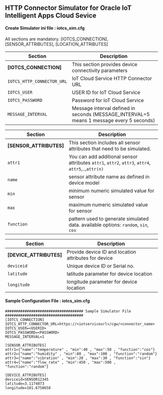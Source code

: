 ## HTTP Connector Simulator for Oracle IoT Intelligent Apps Cloud Sevice

#### Create Simulator ini file : iotcs_sim.cfg 
All sections are mandatory. [IOTCS_CONNECTION], [SENSOR_ATTRIBUTES], [LOCATION_ATTRIBUTES]

|Section|Description|
|---|---|
|**[IOTCS_CONNECTION]**|This section provides device connectivity parameters|
|`IOTCS_HTTP_CONNECTOR_URL`| IoT Cloud Service HTTP Connector URL|
|`IOTCS_USER`|USER ID for IoT Cloud Service|
|`IOTCS_PASSWORD`| Password for IoT Cloud Service|
|`MESSAGE_INTERVAL`| Message interval defined in seconds (MESSAGE_INTERVAL=5 means 1 message every 5 seconds)|

|Section|Description|
|---|---|
|**[SENSOR_ATTRIBUTES]**| This section includes all sensor attributes that need to be simulated.|
`attr1`|You can add additional sensor attributes `attr1`, `attr2`, `attr3`, `attr4`, `attr5`,..,`attr(n)`|
|`name`| sensor attribute name as defined in device model|
|`min`| minimum numeric simulated value for sensor|
|`max`| maximum numeric simulated value for sensor|
|`function`| pattern used to generate simulated data. available options: `random`, `sin`, `cos`|

|Section|Description|
|---|---|
|**[DEVICE_ATTRIBUTES]**| Provide device ID and location attributes for device|
|`deviceid`| Unique device ID or Serial no.|
|`latitude`| latitude parameter for device location|
|`longitude`| longitude parameter for device location|

#### Sample Configuration File : iotcs_sim.cfg

```
#################################### Sample Simulator File ####################################
[IOTCS_CONNECTION]
IOTCS_HTTP_CONNECTOR_URL=https://<iotserviceurl>/cgw/<connector_name>
IOTCS_USER=<USERID>
IOTCS_PASSWORD=<PASSWORD>
MESSAGE_INTERVAL=1

[SENSOR_ATTRIBUTES]
attr1={"name":"temperature" , "min":40 , "max":50 , "function":"cos"}
attr2={"name":"humidity" , "min":80 , "max":100 , "function":"random"}
attr3={"name":"vibration" , "min":20 , "max":30 , "function":"sin"}
attr4={"name":"flow_rate" , "min":450 , "max":500 , "function":"random"}

[DEVICE_ATTRIBUTES]
deviceid=SENSOR12345
latitude=3.1174073
longitude=101.6758658
```
